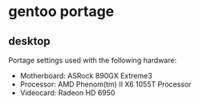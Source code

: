 gentoo portage
==============

desktop
-------

Portage settings used with the following hardware:

* Motherboard: ASRock 890GX Extreme3
* Processor: AMD Phenom(tm) II X6 1055T Processor
* Videocard: Radeon HD 6950
